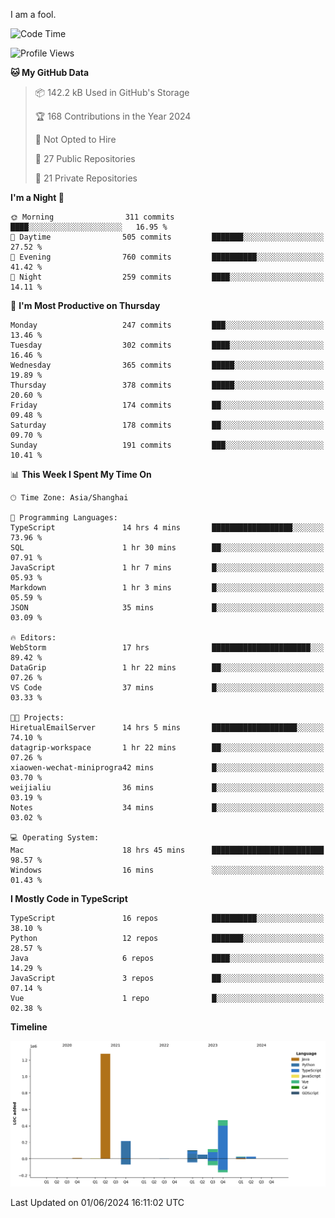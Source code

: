I am a fool.

<!--START_SECTION:waka-->
![Code Time](http://img.shields.io/badge/Code%20Time-1%2C478%20hrs%2025%20mins-blue)

![Profile Views](http://img.shields.io/badge/Profile%20Views-0-blue)

**🐱 My GitHub Data** 

> 📦 142.2 kB Used in GitHub's Storage 
 > 
> 🏆 168 Contributions in the Year 2024
 > 
> 🚫 Not Opted to Hire
 > 
> 📜 27 Public Repositories 
 > 
> 🔑 21 Private Repositories 
 > 
**I'm a Night 🦉** 

```text
🌞 Morning                311 commits         ████░░░░░░░░░░░░░░░░░░░░░   16.95 % 
🌆 Daytime                505 commits         ███████░░░░░░░░░░░░░░░░░░   27.52 % 
🌃 Evening                760 commits         ██████████░░░░░░░░░░░░░░░   41.42 % 
🌙 Night                  259 commits         ████░░░░░░░░░░░░░░░░░░░░░   14.11 % 
```
📅 **I'm Most Productive on Thursday** 

```text
Monday                   247 commits         ███░░░░░░░░░░░░░░░░░░░░░░   13.46 % 
Tuesday                  302 commits         ████░░░░░░░░░░░░░░░░░░░░░   16.46 % 
Wednesday                365 commits         █████░░░░░░░░░░░░░░░░░░░░   19.89 % 
Thursday                 378 commits         █████░░░░░░░░░░░░░░░░░░░░   20.60 % 
Friday                   174 commits         ██░░░░░░░░░░░░░░░░░░░░░░░   09.48 % 
Saturday                 178 commits         ██░░░░░░░░░░░░░░░░░░░░░░░   09.70 % 
Sunday                   191 commits         ███░░░░░░░░░░░░░░░░░░░░░░   10.41 % 
```


📊 **This Week I Spent My Time On** 

```text
🕑︎ Time Zone: Asia/Shanghai

💬 Programming Languages: 
TypeScript               14 hrs 4 mins       ██████████████████░░░░░░░   73.96 % 
SQL                      1 hr 30 mins        ██░░░░░░░░░░░░░░░░░░░░░░░   07.91 % 
JavaScript               1 hr 7 mins         █░░░░░░░░░░░░░░░░░░░░░░░░   05.93 % 
Markdown                 1 hr 3 mins         █░░░░░░░░░░░░░░░░░░░░░░░░   05.59 % 
JSON                     35 mins             █░░░░░░░░░░░░░░░░░░░░░░░░   03.09 % 

🔥 Editors: 
WebStorm                 17 hrs              ██████████████████████░░░   89.42 % 
DataGrip                 1 hr 22 mins        ██░░░░░░░░░░░░░░░░░░░░░░░   07.26 % 
VS Code                  37 mins             █░░░░░░░░░░░░░░░░░░░░░░░░   03.33 % 

🐱‍💻 Projects: 
HiretualEmailServer      14 hrs 5 mins       ███████████████████░░░░░░   74.10 % 
datagrip-workspace       1 hr 22 mins        ██░░░░░░░░░░░░░░░░░░░░░░░   07.26 % 
xiaowen-wechat-miniprogra42 mins             █░░░░░░░░░░░░░░░░░░░░░░░░   03.70 % 
weijialiu                36 mins             █░░░░░░░░░░░░░░░░░░░░░░░░   03.19 % 
Notes                    34 mins             █░░░░░░░░░░░░░░░░░░░░░░░░   03.02 % 

💻 Operating System: 
Mac                      18 hrs 45 mins      █████████████████████████   98.57 % 
Windows                  16 mins             ░░░░░░░░░░░░░░░░░░░░░░░░░   01.43 % 
```

**I Mostly Code in TypeScript** 

```text
TypeScript               16 repos            ██████████░░░░░░░░░░░░░░░   38.10 % 
Python                   12 repos            ███████░░░░░░░░░░░░░░░░░░   28.57 % 
Java                     6 repos             ████░░░░░░░░░░░░░░░░░░░░░   14.29 % 
JavaScript               3 repos             ██░░░░░░░░░░░░░░░░░░░░░░░   07.14 % 
Vue                      1 repo              █░░░░░░░░░░░░░░░░░░░░░░░░   02.38 % 
```



**Timeline**

![Lines of Code chart](https://raw.githubusercontent.com/VeejaLiu/VeejaLiu/master/assets/bar_graph.png)


 Last Updated on 01/06/2024 16:11:02 UTC
<!--END_SECTION:waka-->
